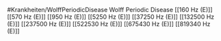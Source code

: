 #Krankheiten/WolffPeriodicDisease
Wolff Periodic Disease
[[160 Hz (E)]]
[[570 Hz (E)]]
[[950 Hz (E)]]
[[5250 Hz (E)]]
[[37250 Hz (E)]]
[[132500 Hz (E)]]
[[237500 Hz (E)]]
[[522530 Hz (E)]]
[[675430 Hz (E)]]
[[819340 Hz (E)]]